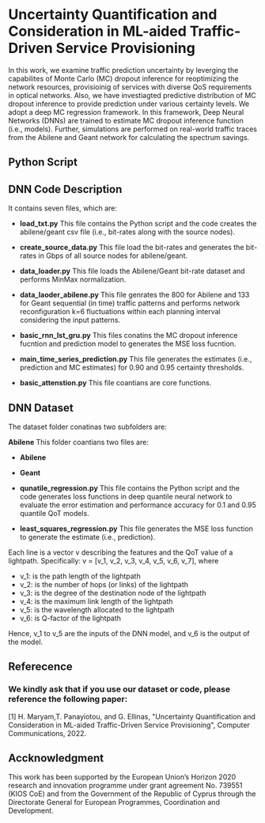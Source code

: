# Uncertainty Quantification and Consideration in ML-aided Traffic-Driven Service Provisioning

In this work, we examine traffic prediction uncertainty  by leverging the capabilites of Monte Carlo (MC) dropout inference for reoptimizing the network resources, provisioinig of services with diverse QoS requirements in optical networks. Also, we have investiagted predictive distribution of MC dropout inference to provide prediction under various certainty levels. We adopt a deep MC regression framework. In this framework, Deep Neural Networks (DNNs) are trained to estimate MC dropout inference function (i.e., models). Further, simulations are performed on real-world traffic traces from the Abilene and Geant network for calculating the spectrum savings. 


## Python Script

## DNN Code Description
It contains seven files, which are:

* **load_txt.py** This file contains the Python script and the code creates the abilene/geant csv file (i.e., bit-rates along with the source nodes).

* **create_source_data.py** This file load the bit-rates and generates the bit-rates in Gbps of all source nodes for abilene/geant.

* **data_loader.py** This file loads the Abilene/Geant bit-rate dataset and performs MinMax normalization.

* **data_laoder_abilene.py** This file genrates the 800 for Abilene and 133 for Geant sequential (in time) traffic patterns and performs network reconfiguration k=6 fluctuations within each planning interval considering the input patterns.

* **basic_rnn_lst_gru.py** This files conatins the MC dropout inference fucntion and prediction model to generates the MSE loss fucntion.

* **main_time_series_prediction.py** This file generates the estimates (i.e., prediction and MC estimates) for 0.90 and 0.95 certainty thresholds.  

* **basic_attenstion.py** This file coantians are core functions.

## DNN Dataset

The dataset folder conatinas two subfolders are:

 **Abilene** This folder coantians two files are:
 
* **Abilene** 

* **Geant**


* **qunatile_regression.py** This file contains the Python script and the code generates loss functions in deep quantile neural network to evaluate the error estimation and performance accuracy for 0.1 and 0.95 quantile QoT models.

*  **least_squares_regression.py**  This file generates the MSE loss function to generate the estimate (i.e., prediction). 

Each line is a vector v describing the features and the QoT value of a lightpath.  Specifically:
v = [v_1, v_2, v_3, v_4, v_5, v_6, v_7],
where
* v_1: is the path length of the lightpath
* v_2: is the number of hops (or links) of the lightpath
* v_3: is the degree of the destination node of the lightpath 
* v_4: is the maximum link length of the lightpath
* v_5: is the wavelength allocated to the lightpath
* v_6: is Q-factor of the lightpath

Hence, v_1  to v_5 are the inputs of the DNN model, and v_6 is the output of the model. 


## Referecence

### We kindly ask that if you use our dataset or code,  please reference the following paper: 
[1]  H. Maryam,T. Panayiotou, and G. Ellinas, "Uncertainty Quantification and Consideration in ML-aided Traffic-Driven Service Provisioning", Computer Communications, 2022.

## Accknowledgment
This work has been supported by the European Union’s Horizon 2020 research and innovation programme under grant agreement No. 739551 (KIOS CoE) and from the Government
of the Republic of Cyprus through the Directorate General for European Programmes, Coordination and Development.
